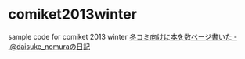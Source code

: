 comiket2013winter
=================

sample code for comiket 2013 winter
[冬コミ向けに本を数ページ書いた - .@daisuke_nomuraの日記](http://daisukenomura.hatenablog.com/entry/2013/12/30/141100)
